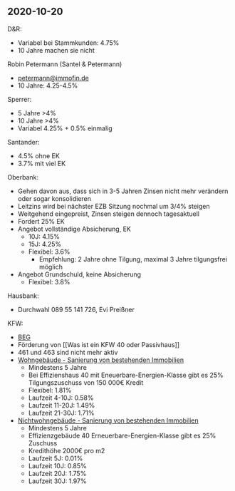 


## 2020-10-20

D&R:
- Variabel bei Stammkunden: 4.75%
- 10 Jahre machen sie nicht

Robin Petermann (Santel & Petermann)
- petermann@immofin.de
- 10 Jahre: 4.25-4.5%

Sperrer:
- 5 Jahre >4%
- 10 Jahre >4%
- Variabel 4.25% + 0.5% einmalig

Santander:
- 4.5% ohne EK
- 3.7% mit viel EK

Oberbank:
- Gehen davon aus, dass sich in 3-5 Jahren Zinsen nicht mehr verändern oder sogar konsolidieren
- Leitzins wird bei nächster EZB Sitzung nochmal um 3/4% steigen
- Weitgehend eingepreist, Zinsen steigen dennoch tagesaktuell
- Fordert 25% EK
- Angebot vollständige Absicherung, EK
	- 10J: 4.15%
	- 15J: 4.25%
	- Flexibel: 3.6%
		- Empfehlung: 2 Jahre ohne Tilgung, maximal 3 Jahre tilgungsfrei möglich
- Angebot Grundschuld, keine Absicherung
	- Flexibel: 3.8%

Hausbank:
- Durchwahl 089 55 141 726, Evi Preißner



KFW:
- [BEG](https://www.kfw.de/inlandsfoerderung/Bundesf%C3%B6rderung-f%C3%BCr-effiziente-Geb%C3%A4ude/)
- Förderung von [[Was ist ein KFW 40 oder Passivhaus]]
- 461 und 463 sind nicht mehr aktiv
- [Wohngebäude - Sanierung von bestehenden Immobilien](<https://www.kfw.de/inlandsfoerderung/Privatpersonen/Bestehende-Immobilie/F%C3%B6rderprodukte/Bundesf%C3%B6rderung-f%C3%BCr-effiziente-Geb%C3%A4ude-Wohngeb%C3%A4ude-Kredit-(261-262)/>)
	- Mindestens 5 Jahre
	- Bei Effizienshaus 40 mit Eneuerbare-Energien-Klasse gibt es 25% Tilgungszuschuss von 150 000€ Kredit
	- Flexibel: 1.81%
	- Laufzeit 4-10J: 0.58%
	- Laufzeit 11-20J: 1.49%
	- Laufzeit 21-30J: 1.71%
- [Nichtwohngebäude - Sanierung von bestehenden Immobilien](<https://www.kfw.de/inlandsfoerderung/Unternehmen/Energie-und-Umwelt/F%C3%B6rderprodukte/Bundesf%C3%B6rderung-f%C3%BCr-effiziente-Geb%C3%A4ude-Nichtwohngeb%C3%A4ude-Kredit-(263)/>)
	- Mindestens 5 Jahre
	- Effizienzgebäude 40 Erneuerbare-Energien-Klasse gibt es 25% Zuschuss
	- Kredithöhe 2000€ pro m2
	- Laufzeit 5J: 0.01%
	- Laufzeit 10J: 0.85%
	- Laufzeit 20J: 1.75%
	- Laufzeit 30J: 1.97%